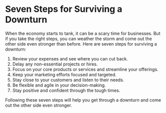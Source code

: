 

# Seven Steps for Surviving a Downturn
When the economy starts to tank, it can be a scary time for businesses. But if you take the right steps, you can weather the storm and come out the other side even stronger than before. Here are seven steps for surviving a downturn: 


1. Review your expenses and see where you can cut back. 
2. Delay any non-essential projects or hires. 
3. Focus on your core products or services and streamline your offerings. 
4. Keep your marketing efforts focused and targeted. 
5. Stay close to your customers and listen to their needs. 
6. Be flexible and agile in your decision-making. 
7. Stay positive and confident through the tough times. 
   
Following these seven steps will help you get through a downturn and come out the other side even stronger.